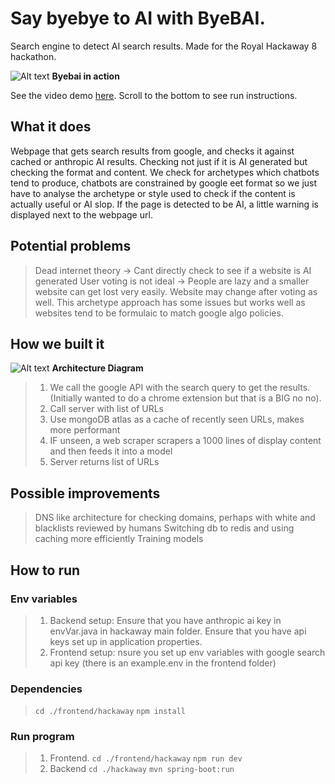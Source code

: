 # Say byebye to AI with ByeBAI.
Search engine to detect AI search results. Made for the Royal Hackaway 8 hackathon.

![Alt text](https://d112y698adiu2z.cloudfront.net/photos/production/software_photos/003/259/635/datas/original.png)
__Byebai in action__

See the video demo [here](https://youtu.be/qWf6gMIIbMc?si=JV-ww4uBkgjMG_oa).
Scroll to the bottom to see run instructions.

## What it does
Webpage that gets search results from google, and checks it against cached or anthropic AI results. Checking not just if it is AI generated but checking the format and content. 
We check for archetypes which chatbots tend to produce, chatbots are constrained by google eet format so we just have to analyse the archetype or style used to check if the content is actually useful or AI slop.
If the page is detected to be AI, a little warning is displayed next to the webpage url.

## Potential problems
> Dead internet theory -> Cant directly check to see if a website is AI generated
> User voting is not ideal -> People are lazy and a smaller website can get lost very easily. Website may change after voting as well.
> This archetype approach has some issues but works well as websites tend to be formulaic to match google algo policies.

## How we built it
![Alt text](https://d112y698adiu2z.cloudfront.net/photos/production/software_photos/003/259/857/datas/original.png)
__Architecture Diagram__

> 1. We call the google API with the search query to get the results. (Initially wanted to do a chrome extension but that is a BIG no no).
> 2. Call server with list of URLs
> 3. Use mongoDB atlas as a cache of recently seen URLs, makes more performant
> 4. IF unseen, a web scraper scrapers a 1000 lines of display content and then feeds it into a model 
> 5. Server returns list of URLs

## Possible improvements
> DNS like architecture for checking domains, perhaps with white and blacklists reviewed by humans
> Switching db to redis and using caching more efficiently
> Training models

## How to run
### Env variables
> 1. Backend setup: Ensure that you have anthropic ai key in envVar.java in hackaway main folder. Ensure that you have api keys set up in application properties.
> 2. Frontend setup: nsure you set up env variables with google search api key (there is an example.env in the frontend folder) 

### Dependencies
> `cd ./frontend/hackaway`
> `npm install`

### Run program
> 1. Frontend.
> `cd ./frontend/hackaway`
> `npm run dev`
> 2. Backend
> `cd ./hackaway`
> `mvn spring-boot:run`
